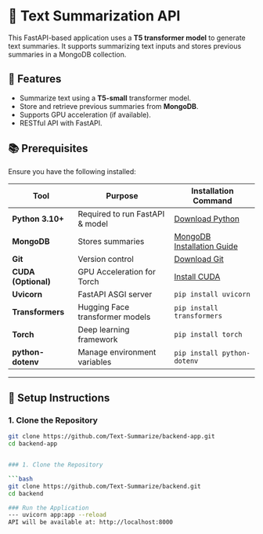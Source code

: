 # 📝 Text Summarization API

This FastAPI-based application uses a **T5 transformer model** to generate text summaries. It supports summarizing text inputs and stores previous summaries in a MongoDB collection.

## 🚀 Features

- Summarize text using a **T5-small** transformer model.
- Store and retrieve previous summaries from **MongoDB**.
- Supports GPU acceleration (if available).
- RESTful API with FastAPI.

## 📚 Prerequisites

Ensure you have the following installed:

| Tool                      | Purpose                         | Installation Command                            |
|---------------------------|----------------------------------|-----------------------------------------------|
| **Python 3.10+**          | Required to run FastAPI & model  | [Download Python](https://www.python.org)    |
| **MongoDB**               | Stores summaries                | [MongoDB Installation Guide](https://www.mongodb.com/docs/manual/installation/) |
| **Git**                   | Version control                 | [Download Git](https://git-scm.com/)         |
| **CUDA (Optional)**       | GPU Acceleration for Torch       | [Install CUDA](https://developer.nvidia.com/cuda-downloads) |
| **Uvicorn**               | FastAPI ASGI server              | `pip install uvicorn`                        |
| **Transformers**          | Hugging Face transformer models  | `pip install transformers`                   |
| **Torch**                 | Deep learning framework          | `pip install torch`                          |
| **python-dotenv**         | Manage environment variables     | `pip install python-dotenv`                  |

---

## 🔧 Setup Instructions

### 1. Clone the Repository

```bash
git clone https://github.com/Text-Summarize/backend-app.git
cd backend-app


### 1. Clone the Repository

```bash
git clone https://github.com/Text-Summarize/backend.git
cd backend

### Run the Application
--- uvicorn app:app --reload
API will be available at: http://localhost:8000


